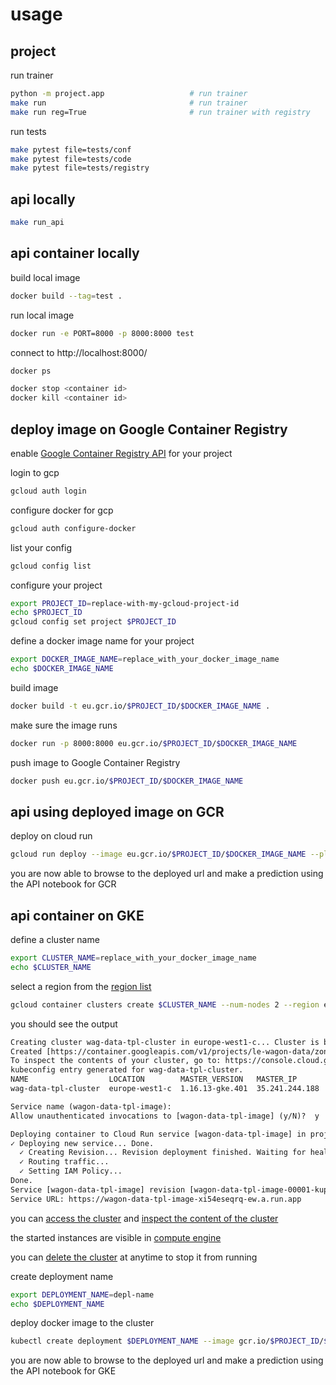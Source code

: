 
# usage

## project

run trainer

``` bash
python -m project.app                   # run trainer
make run                                # run trainer
make run reg=True                       # run trainer with registry
```

run tests

``` bash
make pytest file=tests/conf
make pytest file=tests/code
make pytest file=tests/registry
```

## api locally

``` bash
make run_api
```

## api container locally

build local image

``` bash
docker build --tag=test .
```

run local image

``` bash
docker run -e PORT=8000 -p 8000:8000 test
```

connect to http://localhost:8000/

``` bash
docker ps
```

``` bash
docker stop <container id>
docker kill <container id>
```

## deploy image on Google Container Registry

enable [Google Container Registry API](https://console.cloud.google.com/flows/enableapi?apiid=containerregistry.googleapis.com&redirect=https://cloud.google.com/container-registry/docs/quickstart
) for your project

login to gcp

``` bash
gcloud auth login
```

configure docker for gcp

``` bash
gcloud auth configure-docker
```

list your config

``` bash
gcloud config list
```

configure your project

``` bash
export PROJECT_ID=replace-with-my-gcloud-project-id
echo $PROJECT_ID
gcloud config set project $PROJECT_ID
```

define a docker image name for your project

``` bash
export DOCKER_IMAGE_NAME=replace_with_your_docker_image_name
echo $DOCKER_IMAGE_NAME
```

build image

``` bash
docker build -t eu.gcr.io/$PROJECT_ID/$DOCKER_IMAGE_NAME .
```

make sure the image runs

``` bash
docker run -p 8000:8000 eu.gcr.io/$PROJECT_ID/$DOCKER_IMAGE_NAME
```

push image to Google Container Registry

``` bash
docker push eu.gcr.io/$PROJECT_ID/$DOCKER_IMAGE_NAME
```

## api using deployed image on GCR

deploy on cloud run

``` bash
gcloud run deploy --image eu.gcr.io/$PROJECT_ID/$DOCKER_IMAGE_NAME --platform managed --region europe-west1
```

you are now able to browse to the deployed url and make a prediction using the API notebook for GCR

## api container on GKE

define a cluster name

``` bash
export CLUSTER_NAME=replace_with_your_docker_image_name
echo $CLUSTER_NAME
```

select a region from the [region list](https://cloud.google.com/compute/docs/regions-zones)

``` bash
gcloud container clusters create $CLUSTER_NAME --num-nodes 2 --region europe-west1
```

you should see the output

``` txt
Creating cluster wag-data-tpl-cluster in europe-west1-c... Cluster is being health-checked (master is healthy)...done.
Created [https://container.googleapis.com/v1/projects/le-wagon-data/zones/europe-west1-c/clusters/wag-data-tpl-cluster].
To inspect the contents of your cluster, go to: https://console.cloud.google.com/kubernetes/workload_/gcloud/europe-west1-c/wag-data-tpl-cluster?project=le-wagon-data
kubeconfig entry generated for wag-data-tpl-cluster.
NAME                  LOCATION        MASTER_VERSION   MASTER_IP       MACHINE_TYPE   NODE_VERSION     NUM_NODES  STATUS
wag-data-tpl-cluster  europe-west1-c  1.16.13-gke.401  35.241.244.188  n1-standard-1  1.16.13-gke.401  2          RUNNING
```

``` txt
Service name (wagon-data-tpl-image):
Allow unauthenticated invocations to [wagon-data-tpl-image] (y/N)?  y

Deploying container to Cloud Run service [wagon-data-tpl-image] in project [le-wagon-data] region [europe-west1]
✓ Deploying new service... Done.
  ✓ Creating Revision... Revision deployment finished. Waiting for health check to begin.
  ✓ Routing traffic...
  ✓ Setting IAM Policy...
Done.
Service [wagon-data-tpl-image] revision [wagon-data-tpl-image-00001-kup] has been deployed and is serving 100 percent of traffic.
Service URL: https://wagon-data-tpl-image-xi54eseqrq-ew.a.run.app
```

you can [access the cluster](https://console.cloud.google.com/kubernetes/list?project=le-wagon-data)
and [inspect the content of the cluster](https://console.cloud.google.com/kubernetes/workload_/gcloud/europe-west1-c/wag-data-tpl-cluster?project=le-wagon-data)

the started instances are visible in [compute engine](https://console.cloud.google.com/compute/instances)

you can [delete the cluster](https://console.cloud.google.com/kubernetes/list) at anytime to stop it from running

create deployment name

``` bash
export DEPLOYMENT_NAME=depl-name
echo $DEPLOYMENT_NAME
```

deploy docker image to the cluster

```bash
kubectl create deployment $DEPLOYMENT_NAME --image gcr.io/$PROJECT_ID/$DOCKER_IMAGE_NAME
```

you are now able to browse to the deployed url and make a prediction using the API notebook for GKE
